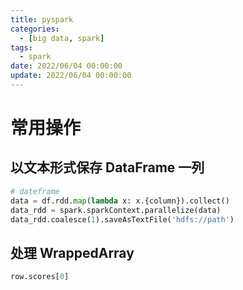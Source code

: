 ```yaml
---
title: pyspark
categories: 
  - [big data, spark]
tags:
  - spark
date: 2022/06/04 00:00:00
update: 2022/06/04 00:00:00
---
```


# 常用操作

## 以文本形式保存 DataFrame 一列

```python
# dateframe
data = df.rdd.map(lambda x: x.{column}).collect()
data_rdd = spark.sparkContext.parallelize(data)
data_rdd.coalesce(1).saveAsTextFile('hdfs://path')
```

## 处理 WrappedArray

```python
row.scores[0]
```

